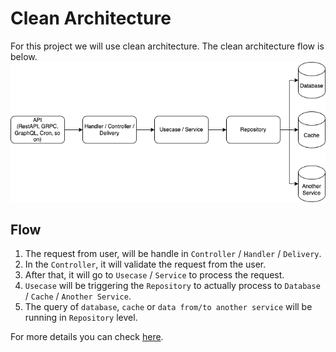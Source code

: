 # Clean Architecture

For this project we will use clean architecture. The clean architecture flow is below.
<img src="clean-architecture.png">

## Flow

1. The request from user, will be handle in `Controller` / `Handler` / `Delivery`.
2. In the `Controller`, it will validate the request from the user.
3. After that, it will go to `Usecase` / `Service` to process the request.
4. `Usecase` will be triggering the `Repository` to actually process to `Database` / `Cache` / `Another Service`.
5. The query of `database`, `cache` or `data from/to another service` will be running in `Repository` level.

For more details you can check [here](https://blog.cleancoder.com/uncle-bob/2012/08/13/the-clean-architecture.html).
